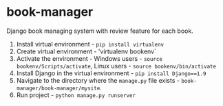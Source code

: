 # book-manager
Django book managing system with review feature for each book. 

1) Install virtual environment - `pip install virtualenv`
2) Create virtual environment - 'virtualenv bookenv`
3) Activate the environment - Windows users - `source bookenv/Scripts/activate`, Linux users - `source bookenv/bin/activate`
4) Install Django in the virtual environment - `pip install Django==1.9`
5) Navigate to the directory where the `manage.py` file exists - `book-manager/book-manager/mysite`.
6) Run project - `python manage.py runserver`


